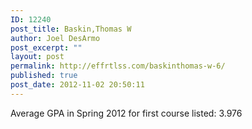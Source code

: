 ```yaml
---
ID: 12240
post_title: Baskin,Thomas W
author: Joel DesArmo
post_excerpt: ""
layout: post
permalink: http://effrtlss.com/baskinthomas-w-6/
published: true
post_date: 2012-11-02 20:50:11
---
```

<p>Average GPA in Spring 2012 for first course listed: 3.976</p>